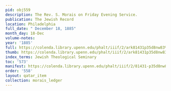 ```yaml
---
pid: obj559
description: The Rev. S. Morais on Friday Evening Service.
publication: The Jewish Record
location: Philadelphia
full_date: " December 18, 1885"
month_day: 18-Dec
volume-notes:
year: '1885'
full: https://colenda.library.upenn.edu/phalt/iiif/2/ark81431p35d8nw83%2FSHA256E-s7236126--a50f01577faed9f45f474c22e3517636ce534df39fb612b3de65d6aeaee3bc04.jpeg/full/3500,/0/default.jpg
thumb: https://colenda.library.upenn.edu/phalt/iiif/2/ark81431p35d8nw83%2FSHA256E-s7236126--a50f01577faed9f45f474c22e3517636ce534df39fb612b3de65d6aeaee3bc04.jpeg/full/!200,200/0/default.jpg
index_terms: Jewish Theological Seminary
toc: '573'
manifest: https://colenda.library.upenn.edu/phalt/iiif/2/81431-p35d8nw83/manifest
order: '558'
layout: qatar_item
collection: morais_ledger
---
```

